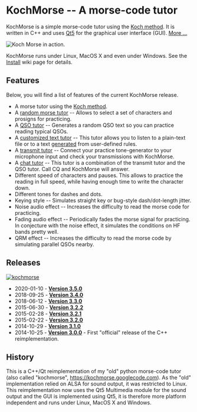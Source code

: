 # KochMorse -- A morse-code tutor
KochMorse is a simple morse-code tutor using the
[Koch method](http://www.qsl.net/n1irz/finley.morse.html). It is written in C++ and uses
[Qt5](https://qt-project.org) for the graphical user interface (GUI). [More ...](https://github.com/hmatuschek/kochmorse/wiki#how-to-use-kochmorse)

<img src="https://raw.githubusercontent.com/hmatuschek/kochmorse/master/doc/Koch_example.png" alt="Koch Morse in action." align="middle"/>

KochMorse runs under Linux, MacOS X and even under Windows. See the
[Install](https://github.com/hmatuschek/kochmorse/wiki/Install) wiki page for details.


## Features
Below, you will find a list of features of the current KochMorse release.

 * A morse tutor using the [Koch method](https://github.com/hmatuschek/kochmorse/wiki/Tutors#koch-tutor).
 * A [random morse tutor](https://github.com/hmatuschek/kochmorse/wiki/Tutors#random-tutor) -- Allows to select a set of characters and prosigns for practicing.
 * A [QSO tutor](https://github.com/hmatuschek/kochmorse/wiki/Tutors#qso-tutor) -- Generates a random QSO text so you can practice reading typical QSOs.
 * A [customized text tutor](https://github.com/hmatuschek/kochmorse/wiki/Tutors#generated-text-tutor) -- This tutor allows you to listen to a plain-text file or to a text
   [generated](https://github.com/hmatuschek/kochmorse/wiki/TextGen) from user-defined rules.
 * A [transmit tutor](https://github.com/hmatuschek/kochmorse/wiki/Tutors#transmit-tutor) -- Connect your practice tone-generator to your microphone input and check your
   transmissions with KochMorse.
 * A [chat tutor](https://github.com/hmatuschek/kochmorse/wiki/Tutors#chat-tutor) -- This tutor is a combination of the transmit tutor and the QSO tutor. Call CQ
   and KochMorse will answer.
 * Different speed of characters and pauses. This allows to practice the reading in full speed,
   while having enough time to write the character down.
 * Different tones for dashes and dots.
 * Keying style -- Simulates straight key or bug-style dash/dot-length jitter.
 * Noise audio effect -- Increases the difficulty to read the morse code for practicing.
 * Fading audio effect -- Periodically fades the morse signal for practicing. In conjecture with
   the noise effect, it simulates the conditions on HF bands pretty well.
 * QRM effect -- Increases the difficulty to read the morse code by simulating parallel QSOs nearby.

## Releases
[![kochmorse](https://snapcraft.io//kochmorse/badge.svg)](https://snapcraft.io/kochmorse)

 * 2020-01-10 - [**Version 3.5.0**](https://github.com/hmatuschek/kochmorse/releases/tag/v3.5.0)
 * 2018-09-25 - [**Version 3.4.0**](https://github.com/hmatuschek/kochmorse/releases/tag/v3.4.0)
 * 2018-06-12 - [**Version 3.3.0**](https://github.com/hmatuschek/kochmorse/releases/tag/v3.3.0)
 * 2015-06-30 - [**Version 3.2.2**](https://github.com/hmatuschek/kochmorse/releases/tag/v3.2.2)
 * 2015-02-28 - [**Version 3.2.1**](https://github.com/hmatuschek/kochmorse/releases/tag/v3.2.1)
 * 2015-02-22 - [**Version 3.2.0**](https://github.com/hmatuschek/kochmorse/releases/tag/v3.2.0)
 * 2014-10-29 - [**Version 3.1.0**](https://github.com/hmatuschek/kochmorse/releases/tag/v3.1.0)
 * 2014-10-25 - [**Version 3.0.0**](https://github.com/hmatuschek/kochmorse/releases/tag/v3.0.0) - First "official" release of the C++ reimplementation.


## History

This is a C++/Qt reimplementation of my "old" python morse-code tutor (also called "kochmorse",
https://kochmorse.googlecode.com). As the "old" implementation relied on ALSA for sound output,
it was restricted to Linux. This reimplementation now uses the Qt5 Multimedia module for the
sound output and the GUI is implemented using Qt5, it is therefore more platform independent
and runs under Linux, MacOS X and Windows.
